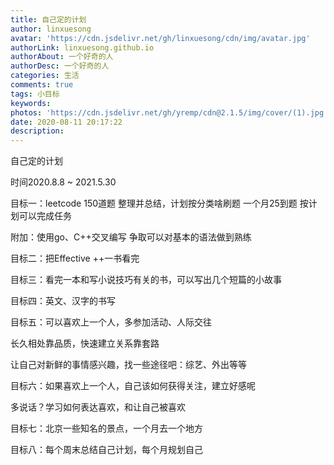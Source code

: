 ```yaml
---
title: 自己定的计划
author: linxuesong
avatar: 'https://cdn.jsdelivr.net/gh/linxuesong/cdn/img/avatar.jpg'
authorLink: linxuesong.github.io
authorAbout: 一个好奇的人
authorDesc: 一个好奇的人
categories: 生活 
comments: true
tags: 小目标
keywords: 
photos: 'https://cdn.jsdelivr.net/gh/yremp/cdn@2.1.5/img/cover/(1).jpg.webp'
date: 2020-08-11 20:17:22
description:
---
```

自己定的计划

时间2020.8.8  ~  2021.5.30

目标一：leetcode 150道题 整理并总结，计划按分类啥刷题  一个月25到题  按计划可以完成任务

附加：使用go、C++交叉编写  争取可以对基本的语法做到熟练

目标二：把Effective ++一书看完

目标三：看完一本和写小说技巧有关的书，可以写出几个短篇的小故事

目标四：英文、汉字的书写

目标五：可以喜欢上一个人，多参加活动、人际交往

长久相处靠品质，快速建立关系靠套路

让自己对新鲜的事情感兴趣，找一些途径吧：综艺、外出等等

目标六：如果喜欢上一个人，自己该如何获得关注，建立好感呢

多说话？学习如何表达喜欢，和让自己被喜欢

目标七：北京一些知名的景点，一个月去一个地方

目标八：每个周末总结自己计划，每个月规划自己



